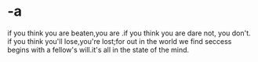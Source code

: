 # -a
if you think you are beaten,you are .if you think you are dare not, you don't.
if you think you'll lose,you're lost;for out in the world we find seccess begins with a fellow's will.it's all in the state of the mind.
